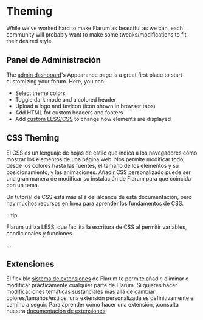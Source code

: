 # Theming

While we've worked hard to make Flarum as beautiful as we can, each community will probably want to make some tweaks/modifications to fit their desired style.

## Panel de Administración

The [admin dashboard](admin.md)'s Appearance page is a great first place to start customizing your forum. Here, you can:

- Select theme colors
- Toggle dark mode and a colored header
- Upload a logo and favicon (icon shown in browser tabs)
- Add HTML for custom headers and footers
- Add [custom LESS/CSS](#css-theming) to change how elements are displayed

## CSS Theming

El CSS es un lenguaje de hojas de estilo que indica a los navegadores cómo mostrar los elementos de una página web. Nos permite modificar todo, desde los colores hasta las fuentes, el tamaño de los elementos y su posicionamiento, y las animaciones. Añadir CSS personalizado puede ser una gran manera de modificar su instalación de Flarum para que coincida con un tema.

Un tutorial de CSS está más allá del alcance de esta documentación, pero hay muchos recursos en línea para aprender los fundamentos de CSS.

:::tip

Flarum utiliza LESS, que facilita la escritura de CSS al permitir variables, condicionales y funciones.

:::

## Extensiones

El flexible [sistema de extensiones](extensions.md) de Flarum te permite añadir, eliminar o modificar prácticamente cualquier parte de Flarum. Si quieres hacer modificaciones temáticas sustanciales más allá de cambiar colores/tamaños/estilos, una extensión personalizada es definitivamente el camino a seguir. Para aprender cómo hacer una extensión, ¡consulta nuestra [documentación de extensiones](extend/README.md)!
